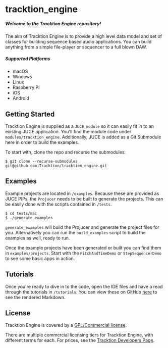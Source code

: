 # tracktion_engine
##### Welcome to the Tracktion Engine repository!
The aim of Tracktion Engine is to provide a high level data model and set of classes for building sequence based audio applications. You can build anything from a simple file-player or sequencer to a full blown DAW.

##### Supported Platforms
- macOS
- Windows
- Linux
- Raspberry PI
- iOS
- Android

## Getting Started
Tracktion Engine is supplied as a `JUCE module` so it can easily fit in to an existing JUCE application. You'll find the module code under `modules/tracktion_engine`. Additionally, JUCE is added as a Git Submodule here in order to build the examples.

To start with, clone the repo and recurse the submodules:
```
$ git clone --recurse-submodules git@github.com:Tracktion/tracktion_engine.git
```

## Examples
Example projects are located in `/examples`. Because these are provided as JUCE PIPs, the `Projucer` needs to be built to generate the projects. This can be easily done with the scripts contained in `/tests`.
```
$ cd tests/mac
$ ./generate_examples
```
`generate_examples` will build the Projucer and generate the project files for you. Alternatively you can run the `build_examples` script to build the examples as well, ready to run.

Once the example projects have been generated or built you can find them in `examples/projects`.
Start with the `PitchAndTimeDemo` or `StepSequencerDemo` to see some basic apps in action.

## Tutorials
Once you're ready to dive in to the code, open the IDE files and have a read through the tutorials in `/tutorials`. You can view these on GitHub [here](/tutorials) to see the rendered Markdown.

## License
Tracktion Engine is covered by a [GPL/Commercial license](https://www.gnu.org/licenses/gpl-3.0.en.html).

There are multiple commercial licensing tiers for Tracktion Engine, with different terms for each.
For prices, see the [Tracktion Developers Page](https://www.tracktion.com/develop/tracktion-engine).

